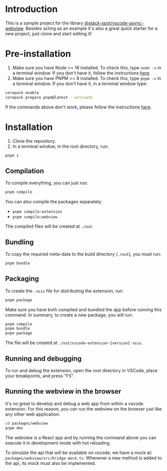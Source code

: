 # Introduction
This is a sample project for the library [@stack-spot/vscode-async-webview](https://github.com/stack-spot/vscode-async-webview). Besides acting as
an example it's also a great quick starter for a new project, just clone and start editing it!

# Pre-installation
1. Make sure you have Node >= 18 installed. To check this, type `node -v` in a terminal window. If you don't have it, follow the
instructions [here](https://nodejs.org/en).
2. Make sure you have PNPM >= 8 installed. To check this, type `pnpm -v` in a terminal window. If you don't have it, in a terminal window
type:
```sh
corepack enable
corepack prepare pnpm@latest --activate
```

If the commands above don't work, please follow the instructions [here](https://pnpm.io/installation).

# Installation
1. Clone the repository.
2. In a terminal window, in the root directory, run:
```sh
pnpm i
```

## Compilation
To compile everything, you can just run:
```sh
pnpm compile
```

You can also compile the packages separately:
- `pnpm compile:extension`
- `pnpm compile:webview`

The compiled files will be created at `./out`.

## Bundling
To copy the required meta-data to the build directory (`./out`), you must run:
```sh
pnpm bundle
```

## Packaging
To create the `.vsix` file for distributing the extension, run:
```sh
pnpm package
```

Make sure you have both compiled and bundled the app before running this command. In summary, to create a new package, you will run:
```sh
pnpm compile
pnpm bundle
pnpm package
```

The file will be created at `./out/vscode-extension-{version}.vsix`.

## Running and debugging
To run and debug the extension, open the root directory in VSCode, place your breakpoints, and press "F5".

## Running the webview in the browser
It's no great to develop and debug a web app from within a vscode extension. For this reason, you can run the webview on the browser just
like any other web application:

```sh
cd packages/webview
pnpm dev
```

The webview is a React app and by running the command above you can execute it in development mode with hot reloading.

To simulate the api that will be available on vscode, we have a mock at: `packages/webview/src/bridge-mock.ts`. Whenever a new method is added
to the api, its mock must also be implemented.
